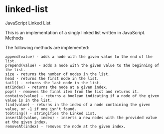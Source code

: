 # linked-list

JavaScript Linked List

This is an implementation of a singly linked list written in JavaScript.
Methods

The following methods are implemented:

    append(value) - adds a node with the given value to the end of the list.
    prepend(value) - adds a node with the given value to the beginning of the list.
    size - returns the number of nodes in the list.
    head - returns the first node in the list.
    tail() - returns the last node in the list.
    at(index) - returns the node at a given index.
    pop() - removes the final item from the list and returns it.
    contains(value) - returns a boolean indicating if a node of the given value is in the list.
    find(value) - returns in the index of a node containing the given value, or -1 if one isn't found.
    toString() - stringifies the Linked List.
    insertAt(value, index) - inserts a new nodes with the provided value at the given index.
    removeAt(index) - removes the node at the given index.
